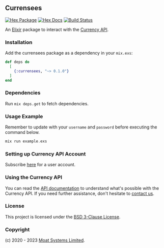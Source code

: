 ## Currensees

[![Hex Package](https://img.shields.io/hexpm/v/currensees.svg)](https://hex.pm/packages/currensees)
[![Hex Docs](https://img.shields.io/badge/hex-docs-blue.svg)](https://hexdocs.pm/currensees)
[![Build Status][ci-badge]][ci-url]

[ci-badge]: https://img.shields.io/github/actions/workflow/status/moatsystems/currensees-ex/ci.yml?branch=main
[ci-url]: https://github.com/moatsystems/currensees-ex/actions

An [Elixir](https://elixir-lang.org/) package to interact with the [Currency API](https://moatsystems.com/currency-api/).

### Installation

Add the currensees package as a dependency in your `mix.exs`:

```elixir
def deps do
  [
    {:currensees, "~> 0.1.0"}
  ]
end
```

### Dependencies

Run `mix deps.get` to fetch dependencies.

### Usage Example

Remember to update with your `username` and `password` before executing the command below.

```elixir
mix run example.exs
```

### Setting up Currency API Account

Subscribe [here](https://moatsystems.com/currency-api/) for a user account.

### Using the Currency API

You can read the [API documentation](https://docs.currensees.com/) to understand what's possible with the Currency API. If you need further assistance, don't hesitate to [contact us](https://moatsystems.com/contact/).

### License

This project is licensed under the [BSD 3-Clause License](./LICENSE).

### Copyright

(c) 2020 - 2023 [Moat Systems Limited](https://moatsystems.com).